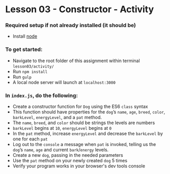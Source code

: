 # Lesson 03 - Constructor - Activity

### Required setup if not already installed (it should be)
- Install [node](https://nodejs.org/en/)

### To get started:
-   Navigate to the root folder of this assignment within terminal `lesson03/activity/`
-   Run `npm install`
-   Run `gulp`
- 	A local node server will launch at `localhost:3000`

### In `index.js`, do the following:
* Create a constructor function for `Dog` using the ES6 `class` syntax
* This function should have properties for the `dog`’s `name`, `age`, `breed`, `color`, `barkLevel`, `energyLevel`, and a `pat` method.​
* The `name`, `breed`, and `color` should be strings the levels are numbers​
* `barkLevel` begins at `10`, `energyLevel` begins at `0`
* In the `pat` method, increase `energyLevel` and decrease the `barkLevel` by one for each `pat​`
* Log out to the `console` a message when `pat` is invoked, telling us the `dog`’s `name`, `age` and current `bark`/`energy` levels.
* Create a new `dog`, passing in the needed parameters
* Use the `pat` method on your newly created `dog` 5 times
* Verify your program works in your browser's dev tools console